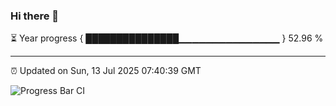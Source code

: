 ### Hi there 👋

⏳ Year progress { ███████████████▁▁▁▁▁▁▁▁▁▁▁▁▁▁▁ } 52.96 %

---

⏰ Updated on Sun, 13 Jul 2025 07:40:39 GMT

![Progress Bar CI](https://github.com/IshwaranRudhara/GIT-ACTION/workflows/Progress%20Bar%20CI/badge.svg)
